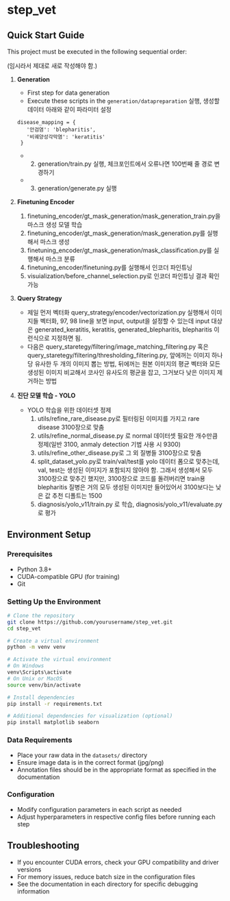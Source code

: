 # step_vet

## Quick Start Guide

This project must be executed in the following sequential order:

(임시라서 제대로 새로 작성해야 함.)

1. **Generation**
   - First step for data generation
   - Execute these scripts in the `generation/datapreparation` 실행, 생성할 데이터 아래와 같이 파라미터 설정
   ```
   disease_mapping = {
      '안검염': 'blepharitis',
      '비궤양성각막염': 'keratitis'
    }
    ```
   - 2. generation/train.py 실행, 체크포인트에서 오류나면 100번째 줄 경로 변경하기
   - 3. generation/generate.py 실행
    

2. **Finetuning Encoder**
   1. finetuning_encoder/gt_mask_generation/mask_generation_train.py을 마스크 생성 모델 학습
   2. finetuning_encoder/gt_mask_generation/mask_generation.py를 실행해서 마스크 생성
   3. finetuning_encoder/gt_mask_generation/mask_classification.py를 실행해서 마스크 분류
   4. finetuning_encoder/finetuning.py를 실행해서 인코더 파인튜닝
   5. visuialization/before_channel_selection.py로 인코더 파인튜닝 결과 확인 가능

3. **Query Strategy**
   - 제일 먼저 벡터화 query_strategy/encoder/vectorization.py 실행해서 이미지들 벡터화, 97, 98 line을 보면 input, output을 설정할 수 있는데 input 대상은 generated_keratitis, keratitis, generated_blepharitis, blepharitis 이런식으로 지정하면 됨.
   - 다음은 query_staretegy/filtering/image_matching_filtering.py 혹은 query_staretegy/filtering/thresholding_filtering.py, 앞에꺼는 이미지 하나당 유사한 두 개의 이미지 뽑는 방법, 뒤에꺼는 원본 이미지의 평균 벡터와 모든 생성된 이미지 비교해서 코사인 유사도의 평균을 잡고, 그거보다 낮은 이미지 제거하는 방법

4. **진단 모델 학습 - YOLO**
   - YOLO 학습을 위한 데이터셋 정제
      1. utils/refine_rare_disease.py로 필터링된 이미지를 가지고 rare disease 3100장으로 맞춤
      2. utils/refine_normal_disease.py 로 normal 데이터셋 필요한 개수만큼 정제(일반 3100, anmaly detection 기법 사용 시 9300)
      3. utils/refine_other_disease.py로 그 외 질병들 3100장으로 맞춤
      4. split_dataset_yolo.py로 train/val/test를 yolo 데이터 폼으로 맞추는데, val, test는 생성된 이미지가 포함되지 않아야 함. 그래서 생성해서 모두 3100장으로 맞추긴 했지만, 3100장으로 코드를 돌려버리면 train용 blepharitis 질병은 거의 모두 생성된 이미지만 들어있어서 3100보다는 낮은 값 추천 디폴트는 1500
      5. diagnosis/yolo_v11/train.py 로 학습, diagnosis/yolo_v11/evaluate.py로 평가

## Environment Setup

### Prerequisites
- Python 3.8+
- CUDA-compatible GPU (for training)
- Git

### Setting Up the Environment
```bash
# Clone the repository
git clone https://github.com/yourusername/step_vet.git
cd step_vet

# Create a virtual environment
python -m venv venv

# Activate the virtual environment
# On Windows
venv\Scripts\activate
# On Unix or MacOS
source venv/bin/activate

# Install dependencies
pip install -r requirements.txt

# Additional dependencies for visualization (optional)
pip install matplotlib seaborn
```

### Data Requirements
- Place your raw data in the `datasets/` directory
- Ensure image data is in the correct format (jpg/png)
- Annotation files should be in the appropriate format as specified in the documentation

### Configuration
- Modify configuration parameters in each script as needed
- Adjust hyperparameters in respective config files before running each step

## Troubleshooting
- If you encounter CUDA errors, check your GPU compatibility and driver versions
- For memory issues, reduce batch size in the configuration files
- See the documentation in each directory for specific debugging information